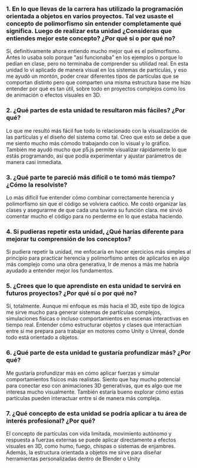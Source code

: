 ### 1. En lo que llevas de la carrera has utilizado la programación orientada a objetos en varios proyectos. Tal vez usaste el concepto de polimorfismo sin entender completamente qué significa. Luego de realizar esta unidad ¿Consideras que entiendes mejor este concepto? ¿Por qué sí o por qué no?

Sí, definitivamente ahora entiendo mucho mejor qué es el polimorfismo. Antes lo usaba solo porque "así funcionaba" en los ejemplos o porque lo pedían en clase, pero no terminaba de comprender su utilidad real. En esta unidad lo vi aplicado de manera visual en los sistemas de partículas, y eso me ayudó un montón, poder crear diferentes tipos de partículas que se comportan distinto pero que comparten una misma estructura base me hizo entender por qué es tan útil, sobre todo en proyectos complejos como los de animación o efectos visuales en 3D.

### 2. ¿Qué partes de esta unidad te resultaron más fáciles? ¿Por qué?
Lo que me resultó más fácil fue todo lo relacionado con la visualización de las partículas y el diseño del sistema como tal. Creo que esto se debe a que me siento mucho más cómodo trabajando con lo visual y lo gráfico. También me ayudó mucho que p5.js permite visualizar rápidamente lo que estás programando, así que podía experimentar y ajustar parámetros de manera casi inmediata.

### 3. ¿Qué parte te pareció más difícil o te tomó más tiempo? ¿Cómo la resolviste?
Lo más difícil fue entender cómo combinar correctamente herencia y polimorfismo sin que el código se volviera caótico. Me costó organizar las clases y asegurarme de que cada una tuviera su función clara. me sirvió comentar mucho el código para no perderme en lo que estaba haciendo.

### 4. Si pudieras repetir esta unidad, ¿Qué harías diferente para mejorar tu comprensión de los conceptos?
Si pudiera repetir la unidad, me enfocaría en hacer ejercicios más simples al principio para practicar herencia y polimorfismo antes de aplicarlos en algo más complejo como una obra generativa, Ir de menos a más me habría ayudado a entender mejor los fundamentos.

### 5. ¿Crees que lo que aprendiste en esta unidad te servirá en futuros proyectos? ¿Por qué sí o por qué no?
Sí, totalmente. Aunque mi enfoque es más hacia el 3D, este tipo de lógica me sirve mucho para generar sistemas de partículas complejos, simulaciones físicas o incluso comportamientos en escenas interactivas en tiempo real. Entender cómo estructurar objetos y clases que interactúan entre sí me prepara para trabajar en motores como Unity o Unreal, donde todo está orientado a objetos.

### 6. ¿Qué parte de esta unidad te gustaría profundizar más? ¿Por qué?
Me gustaría profundizar más en cómo aplicar fuerzas y simular comportamientos físicos más realistas. Siento que hay mucho potencial para conectar eso con animaciones 3D generativas, que es algo que me interesa mucho visualmente. También estaría bueno explorar cómo estas partículas pueden interactuar entre sí de manera más compleja.

### 7. ¿Qué concepto de esta unidad se podría aplicar a tu área de interés profesional? ¿Por qué?
El concepto de partículas con vida limitada, movimiento autónomo y respuesta a fuerzas externas se puede aplicar directamente a efectos visuales en 3D, como humo, fuego, chispas o sistemas de enjambres. Además, la estructura orientada a objetos me sirve para diseñar herramientas personalizadas dentro de Blender o Unity
